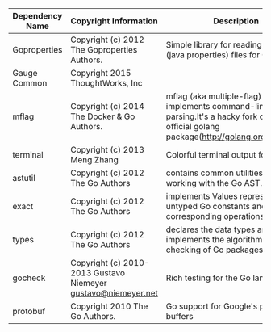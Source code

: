 
| Dependency Name | Copyright Information | Description |	Repo URL | License Type	| License URL |	Forked from |
|-----------------|-----------------------|-------------|----------|--------------|-------------|-------------|
|Goproperties|Copyright (c) 2012 The Goproperties Authors.|Simple library for reading .properties (java properties) files for Go	|github.com/dmotylev/goproperties	|BSD Styled|	https://raw.githubusercontent.com/dmotylev/goproperties/master/LICENSE|
|Gauge Common|	Copyright 2015 ThoughtWorks, Inc|	|	github.com/getgauge/common|	GPLv3	|||
|mflag	|Copyright (c) 2014 The Docker & Go Authors.	|mflag (aka multiple-flag) implements command-line flag parsing.It's a hacky fork of the official golang package(http://golang.org/pkg/flag/)||BSD Styled	|https://raw.githubusercontent.com/getgauge/mflag/master/LICENSE	|https://github.com/docker/docker/tree/master/pkg/mflag|
|terminal|	Copyright (c) 2013 Meng Zhang	|Colorful terminal output for Golang|github.com/wsxiaoys/terminal	|BSD Styled|https://raw.githubusercontent.com/wsxiaoys/terminal/master/LICENSE||
|astutil	|Copyright (c) 2012 The Go Authors|	contains common utilities for working with the Go AST.	|golang.org/x/tools/go/ast/astutil	|BSD Styled	|https://code.google.com/p/go/source/browse/LICENSE||
|exact|	Copyright (c) 2012 The Go Authors|	implements Values representing untyped Go constants and the corresponding operations	|golang.org/x/tools/go/exact	|BSD Styled|	https://code.google.com/p/go/source/browse/LICENSE||
|types|	Copyright (c) 2012 The Go Authors	|declares the data types and implements the algorithms for type-checking of Go packages	|golang.org/x/tools/go/types	|BSD Styled	|https://code.google.com/p/go/source/browse/LICENSE||
|gocheck| Copyright (c) 2010-2013 Gustavo Niemeyer <gustavo@niemeyer.net>	|Rich testing for the Go language	|gopkg.in/check.v1	|Simplified BSD	|https://raw.githubusercontent.com/go-check/check/v1/LICENSE||
|protobuf	|Copyright 2010 The Go Authors.	|Go support for Google's protocol buffers	|https://github.com/golang/protobuf	|BSD Styled	|https://raw.githubusercontent.com/golang/protobuf/master/LICENSE|

